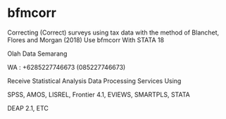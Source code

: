 # bfmcorr
Correcting (Correct) surveys using tax data with the method of Blanchet, Flores and Morgan (2018) Use bfmcorr With STATA 18

Olah Data Semarang

WA : +6285227746673 (085227746673)

Receive Statistical Analysis Data Processing Services Using

SPSS, AMOS, LISREL, Frontier 4.1, EVIEWS, SMARTPLS, STATA

DEAP 2.1, ETC
